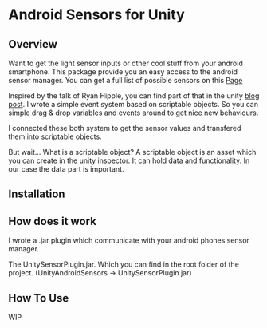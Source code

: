 # Android Sensors for Unity

## Overview
Want to get the light sensor inputs or other cool stuff from your android smartphone. This package provide you an easy access to the android sensor manager. You can get a full list of possible sensors on this [Page](https://developer.android.com/guide/topics/sensors/sensors_overview)

Inspired by the talk of Ryan Hipple, you can find part of that in the unity [blog post](https://unity3d.com/how-to/architect-with-scriptable-objects). I wrote a simple event system based on scriptable objects. So you can simple drag & drop variables and events around to get nice new behaviours.

I connected these both system to get the sensor values and transfered them into scriptable objects.

But wait... What is a scriptable object?
A scriptable object is an asset which you can create in the unity inspector. It can hold data and functionality. In our case the data part is important.

## Installation

## How does it work

I wrote a .jar plugin which communicate with your android phones sensor manager. 

The UnitySensorPlugin.jar. Which you can find in the root folder of the project.
(UnityAndroidSensors -> UnitySensorPlugin.jar)

## How To Use

WIP

